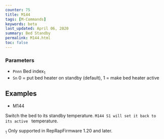 ```yaml
---
counter: 75
title: M144
tags: [M-Commands] 
keywords: beta 
last_updated: April 06, 2020 
summary: Bed Standby 
permalink: M144.html
toc: false 
---
```



### Parameters

* `Pnnn` Bed index<sub>1</sub>
* `Sn` 0 = put bed heater on standby (default), 1 = make bed heater active

## Examples

* M144

Switch the bed to its standby temperature. ` M144 S1 will set it back to its active  ` temperature.

<sub>1</sub> Only supported in RepRapFirmware 1.20 and later.

